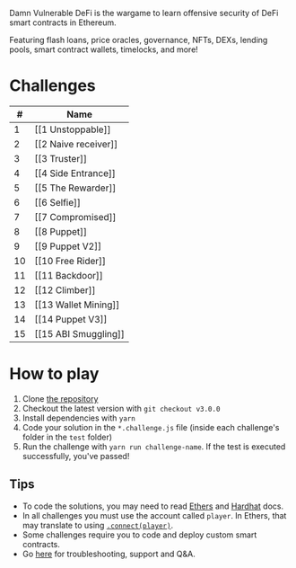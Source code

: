 Damn Vulnerable DeFi is the wargame to learn offensive security of DeFi smart contracts in Ethereum.

Featuring flash loans, price oracles, governance, NFTs, DEXs, lending pools, smart contract wallets, timelocks, and more!

# Challenges

|#|Name|
|---|---|
|1|[[1 Unstoppable]]|
|2|[[2 Naive receiver]]|
|3|[[3 Truster]]|
|4|[[4 Side Entrance]]|
|5|[[5 The Rewarder]]|
|6|[[6 Selfie]]|
|7|[[7 Compromised]]|
|8|[[8 Puppet]]|
|9|[[9 Puppet V2]]|
|10|[[10 Free Rider]]|
|11|[[11 Backdoor]]|
|12|[[12 Climber]]|
|13|[[13 Wallet Mining]]|
|14|[[14 Puppet V3]]|
|15|[[15 ABI Smuggling]]|

# How to play

1. Clone [the repository](https://github.com/tinchoabbate/damn-vulnerable-defi/tree/v3.0.0)
2. Checkout the latest version with `git checkout v3.0.0`
3. Install dependencies with `yarn`
4. Code your solution in the `*.challenge.js` file (inside each challenge's folder in the `test` folder)
5. Run the challenge with `yarn run challenge-name`. If the test is executed successfully, you've passed!

## Tips

- To code the solutions, you may need to read [Ethers](https://docs.ethers.io/v5/single-page/) and [Hardhat](https://hardhat.org/getting-started/) docs.
- In all challenges you must use the account called `player`. In Ethers, that may translate to using [`.connect(player)`](https://docs.ethers.io/v5/single-page/#/v5/api/contract/contract/-%23-Contract-connect).
- Some challenges require you to code and deploy custom smart contracts.
- Go [here](https://github.com/tinchoabbate/damn-vulnerable-defi/discussions/categories/support-q-a-troubleshooting) for troubleshooting, support and Q&A.